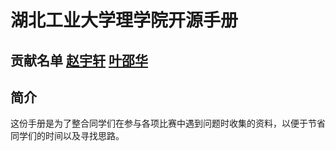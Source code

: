 # 湖北工业大学理学院开源手册
## 贡献名单 [赵宇轩](https://github.com/zzzzzzzZz-chow) [叶邵华](https://github.com/ye-shao-hua)

## 简介
这份手册是为了整合同学们在参与各项比赛中遇到问题时收集的资料，以便于节省同学们的时间以及寻找思路。
